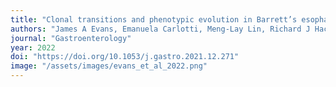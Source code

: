```yaml
---
title: "Clonal transitions and phenotypic evolution in Barrett’s esophagus"
authors: "James A Evans, Emanuela Carlotti, Meng-Lay Lin, Richard J Hackett, <b>Magnus Haughey</b>, Adam M Passman, Lorna Dunn, George Elia, Ross J Porter, Mairi H McLean, Frances Hughes, Joanne ChinAleong, Philip Woodland, Sean L Preston, S Michael Griffin, Laurence Lovat, Manuel Rodriguez-Justo, Weini Huang, Nicholas A Wright, Marnix Jansen, Stuart AC McDonald"
journal: "Gastroenterology"
year: 2022
doi: "https://doi.org/10.1053/j.gastro.2021.12.271"
image: "/assets/images/evans_et_al_2022.png"
---
```

